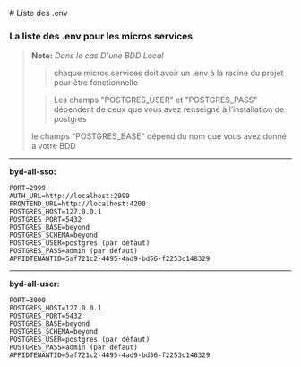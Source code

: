 ﻿﻿﻿﻿# Liste des .env
### La liste des .env pour les micros services
> **Note:**
> *Dans le cas D'une BDD Local*
>> chaque micros services doit avoir un .env à la racine du projet pour être fonctionnelle
>
> >Les champs "POSTGRES_USER" et "POSTGRES_PASS" dépendent de ceux que vous avez renseigné à l’installation de postgres
>
> le champs "POSTGRES_BASE" dépend du nom que vous avez donné a votre BDD

-----
**byd-all-sso:**

	PORT=2999
	AUTH_URL=http://localhost:2999
	FRONTEND_URL=http://localhost:4200
	POSTGRES_HOST=127.0.0.1
	POSTGRES_PORT=5432
	POSTGRES_BASE=beyond
	POSTGRES_SCHEMA=beyond
	POSTGRES_USER=postgres (par défaut)
	POSTGRES_PASS=admin (par défaut)
	APPIDTENANTID=5af721c2-4495-4ad9-bd56-f2253c148329
-----
**byd-all-user:**

	PORT=3000
	POSTGRES_HOST=127.0.0.1
	POSTGRES_PORT=5432
	POSTGRES_BASE=beyond
	POSTGRES_SCHEMA=beyond
	POSTGRES_USER=postgres (par défaut)
	POSTGRES_PASS=admin (par défaut)
	APPIDTENANTID=5af721c2-4495-4ad9-bd56-f2253c148329

